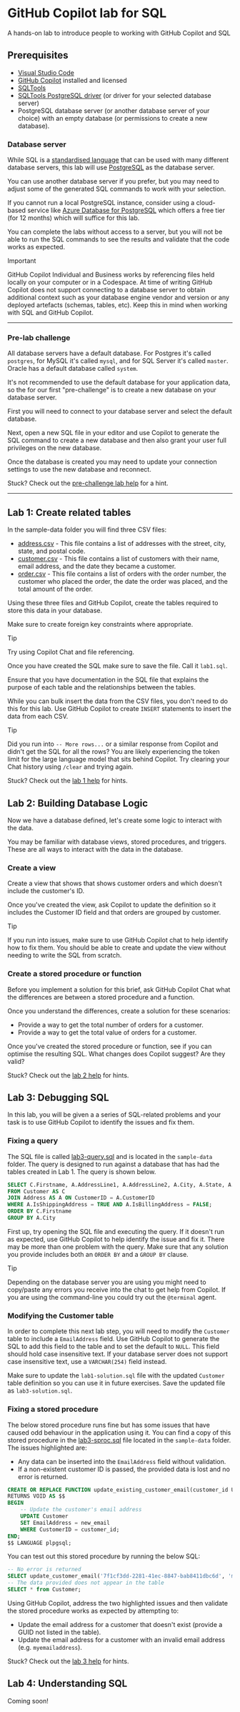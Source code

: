 # GitHub Copilot lab for SQL

A hands-on lab to introduce people to working with GitHub Copilot and SQL

## Prerequisites

- [Visual Studio Code](https://code.visualstudio.com/)
- [GitHub Copilot](https://copilot.github.com/) installed and licensed
- [SQLTools](https://marketplace.visualstudio.com/items?itemName=mtxr.sqltools)
- [SQLTools PostgreSQL driver](https://marketplace.visualstudio.com/items?itemName=mtxr.sqltools-driver-pg) (or driver for your selected database server)
- PostgreSQL database server (or another database server of your choice) with an empty database (or permissions to create a new database).

### Database server

While SQL is a [standardised language](https://en.wikipedia.org/wiki/SQL#Interoperability_and_standardization) that can be used with many different database servers, this lab will use [PostgreSQL](https://www.postgresql.org/) as the database server.

You can use another database server if you prefer, but you may need to adjust some of the generated SQL commands to work with your selection.

If you cannot run a local PostgreSQL instance, consider using a cloud-based service like [Azure Database for PostgreSQL](https://learn.microsoft.com/azure/postgresql/flexible-server/how-to-deploy-on-azure-free-account) which offers a free tier (for 12 months) which will suffice for this lab.

You can complete the labs without access to a server, but you will not be able to run the SQL commands to see the results and validate that the code works as expected.

> [!IMPORTANT]
> GitHub Copilot Individual and Business works by referencing files held locally on your computer or in a Codespace. At time of writing GitHub Copilot does not support connecting to a database server to obtain additional context such as your database engine vendor and version or any deployed artefacts (schemas, tables, etc). Keep this in mind when working with SQL and GitHub Copilot.

---

### Pre-lab challenge

All database servers have a default database. For Postgres it's called `postgres`, for MySQL it's called `mysql`, and for SQL Server it's called `master`. Oracle has a default database called `system`.

It's not recommended to use the default database for your application data, so the for our first "pre-challenge" is to create a new database on your database server.

First you will need to connect to your database server and select the default database.

Next, open a new SQL file in your editor and use Copilot to generate the SQL command to create a new database and then also grant your user full privileges on the new database.

Once the database is created you may need to update your connection settings to use the new database and reconnect.

Stuck? Check out the [pre-challenge lab help](help/pre-challenge.md) for a hint.

---

## Lab 1: Create related tables

In the sample-data folder you will find three CSV files:

- [address.csv](sample-data/address.csv) - This file contains a list of addresses with the street, city, state, and postal code.
- [customer.csv](sample-data/customer.csv) - This file contains a list of customers with their name, email address, and the date they became a customer.
- [order.csv](sample-data/order.csv) - This file contains a list of orders with the order number, the customer who placed the order, the date the order was placed, and the total amount of the order.

Using these three files and GitHub Copilot, create the tables required to store this data in your database.

Make sure to create foreign key constraints where appropriate.

> [!TIP]
> Try using Copilot Chat and file referencing.

Once you have created the SQL make sure to save the file. Call it `lab1.sql`.

Ensure that you have documentation in the SQL file that explains the purpose of each table and the relationships between the tables.

While you can bulk insert the data from the CSV files, you don't need to do this for this lab. Use GitHub Copilot to create `INSERT` statements to insert the data from each CSV.

> [!TIP]
> Did you run into `-- More rows...` or a similar response from Copilot and didn't get the SQL for all the rows? You are likely experiencing the token limit for the large language model that sits behind Copilot. Try clearing your Chat history using `/clear` and trying again.

Stuck? Check out the [lab 1 help](help/lab1.md) for hints.

## Lab 2: Building Database Logic

Now we have a database defined, let's create some logic to interact with the data.

You may be familiar with database views, stored procedures, and triggers. These are all ways to interact with the data in the database.

### Create a view

Create a view that shows that shows customer orders and which doesn't include the customer's ID.

Once you've created the view, ask Copilot to update the definition so it includes the Customer ID field and that orders are grouped by customer.

> [!TIP]
> If you run into issues, make sure to use GitHub Copilot chat to help identify how to fix them. You should be able to create and update the view without needing to write the SQL from scratch.

### Create a stored procedure or function

Before you implement a solution for this brief, ask GitHub Copilot Chat what the differences are between a stored procedure and a function.

Once you understand the differences, create a solution for these scenarios:

- Provide a way to get the total number of orders for a customer.
- Provide a way to get the total value of orders for a customer.

Once you've created the stored procedure or function, see if you can optimise the resulting SQL. What changes does Copilot suggest? Are they valid?

Stuck? Check out the [lab 2 help](help/lab2.md) for hints.

## Lab 3: Debugging SQL

In this lab, you will be given a a series of SQL-related problems and your task is to use GitHub Copilot to identify the issues and fix them.

### Fixing a query

The SQL file is called [lab3-query.sql](sample-data/lab3-query.sql) and is located in the `sample-data` folder. The query is designed to run against a database that has had the tables created in Lab 1. The query is shown below.

```sql
SELECT C.Firstname, A.AddressLine1, A.AddressLine2, A.City, A.State, A.ZipCode
FROM Customer AS C
JOIN Address AS A ON CustomerID = A.CustomerID
WHERE A.IsShippingAddress = TRUE AND A.IsBillingAddress = FALSE;
ORDER BY C.Firstname
GROUP BY A.City 
```

First up, try opening the SQL file and executing the query. If it doesn't run as expected, use GitHub Copilot to help identify the issue and fix it. There may be more than one problem with the query. Make sure that any solution you provide includes both an `ORDER BY` and a `GROUP BY` clause.

> [!TIP]
> Depending on the database server you are using you might need to copy/paste any errors you receive into the chat to get help from Copilot. If you are using the command-line you could try out the `@terminal` agent.

### Modifying the Customer table

In order to complete this next lab step, you will need to modify the `Customer` table to include a `EmailAddress` field. Use GitHub Copilot to generate the SQL to add this field to the table and to set the default to `NULL`. This field should hold case insensitive text. If your database server does not support case insensitive text, use a `VARCHAR(254)` field instead.

Make sure to update the `lab1-solution.sql` file with the updated `Customer` table definition so you can use it in future exercises. Save the updated file as `lab3-solution.sql`.

### Fixing a stored procedure

The below stored procedure runs fine but has some issues that have caused odd behaviour in the application using it. You can find a copy of this stored procedure in the [lab3-sproc.sql](sample-data/lab3-sproc.sql) file located in the `sample-data` folder. The issues highlighted are:

- Any data can be inserted into the `EmailAddress` field without validation.
- If a non-existent customer ID is passed, the provided data is lost and no error is returned.

```sql
CREATE OR REPLACE FUNCTION update_existing_customer_email(customer_id UUID, new_email CITEXT)
RETURNS VOID AS $$
BEGIN
    -- Update the customer's email address
    UPDATE Customer
    SET EmailAddress = new_email
    WHERE CustomerID = customer_id;
END;
$$ LANGUAGE plpgsql;
```

You can test out this stored procedure by running the below SQL:

```sql
-- No error is returned
SELECT update_customer_email('7f1cf3dd-2281-41ec-8847-bab8411dbc6d', 'myemailaddress');
-- The data provided does not appear in the table
SELECT * from Customer;
```

Using GitHub Copilot, address the two highlighted issues and then validate the stored procedure works as expected by attempting to:

- Update the email address for a customer that doesn't exist (provide a GUID not listed in the table).
- Update the email address for a customer with an invalid email address (e.g. `myemailaddress`).

Stuck? Check out the [lab 3 help](help/lab3.md) for hints.

## Lab 4: Understanding SQL

Coming soon!
